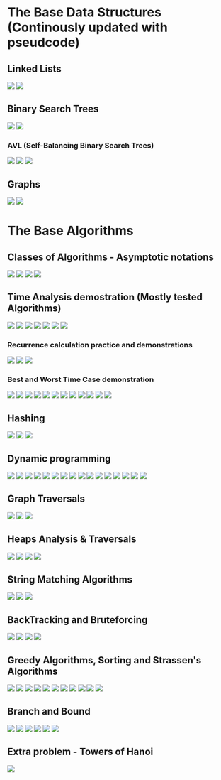 # The Base Data Structures (Continously updated with pseudcode)
## Linked Lists 
![](images/3.jpg)
![](images/2.jpg)
## Binary Search Trees
![](images/4.jpg)
![](images/5.jpg)
### AVL (Self-Balancing Binary Search Trees)
![](images/AVL_Trees_240416_222627_1.jpg)
![](images/AVL_Trees_240416_222627_2.jpg)
![](images/AVL_Trees_240416_222627_3.jpg)
## Graphs 
![](images/6.jpg)
![](images/7.jpg)

# The Base Algorithms 
## Classes of Algorithms - Asymptotic notations 
![](images/8.jpg)
![](images/9.jpg)
![](images/10.jpg)
![](images/11.jpg)
## Time Analysis demostration (Mostly tested Algorithms)
![](images/TABA_1.jpg)
![](images/TABA_2.jpg)
![](images/TABA_3.jpg)
![](images/TABA_4.jpg)
![](images/TABA_5.jpg)
![](images/TABA_6.jpg)
![](images/TABA_7.jpg)
### Recurrence calculation practice and demonstrations 
![](images/Recurrence_1.jpg)
![](images/Recurrence_2.jpg)
![](images/Recurrence_3.jpg)
### Best and Worst Time Case demonstration 
![](images/ABBW_1.jpg)
![](images/ABBW_2.jpg)
![](images/ABBW_3.jpg)
![](images/ABBW_4.jpg)
![](images/ABBW_5.jpg)
![](images/ABBW_6.jpg)
![](images/ABBW_7.jpg)
![](images/ABBW_8.jpg)
![](images/ABBW_9.jpg)
![](images/ABBW_10.jpg)
![](images/ABBW_11.jpg)
![](images/ABBW_12.jpg)
## Hashing
![](images/Hashing_240416_210636_1.jpg)
![](images/Hashing_240416_210636_2.jpg)
![](images/Hashing_240416_210636_3.jpg)
## Dynamic programming 
![](images/Dynamic_Programming_240416_172831_1.jpg)
![](images/Dynamic_Programming_240416_172831_2.jpg)
![](images/Dynamic_Programming_240416_172831_3.jpg)
![](images/Dynamic_Programming_240416_172831_4.jpg)
![](images/Dynamic_Programming_240416_172831_5.jpg)
![](images/Dynamic_Programming_240416_172831_6.jpg)
![](images/Dynamic_Programming_240416_172831_7.jpg)
![](images/Dynamic_Programming_240416_172831_8.jpg)
![](images/Dynamic_Programming_240416_172831_9.jpg)
![](images/Dynamic_Programming_240416_172831_10.jpg)
![](images/Dynamic_Programming_240416_172831_11.jpg)
![](images/Dynamic_Programming_240416_172831_12.jpg)
![](images/Dynamic_Programming_240416_172831_13.jpg)
![](images/Dynamic_Programming_240416_172831_14.jpg)
![](images/Dynamic_Programming_240416_172831_15.jpg)
![](images/Dynamic_Programming_240416_172831_16.jpg)
## Graph Traversals
![](images/GTBFS_1.jpg)
![](images/GTBFS_2.jpg)
![](images/GTBFS_3.jpg)
## Heaps Analysis & Traversals 
![](images/HEAPS_1.jpg)
![](images/HEAPS_2.jpg)
![](images/HEAPS_3.jpg)
![](images/HEAPS_4.jpg)
## String Matching Algorithms 
![](images/SMA_1.jpg)
![](images/SMA_2.jpg)
![](images/SMA_3.jpg)
## BackTracking and Bruteforcing
![](images/BBF_1.jpg)
![](images/BBF_2.jpg)
![](images/BBF_3.jpg)
![](images/BBF_4.jpg)
## Greedy Algorithms, Sorting and Strassen's Algorithms 
![](images/SSMG_1.jpg)
![](images/SSMG_2.jpg)
![](images/SSMG_3.jpg)
![](images/SSMG_4.jpg)
![](images/SSMG_5.jpg)
![](images/SSMG_6.jpg)
![](images/SSMG_7.jpg)
![](images/SSMG_8.jpg)
![](images/SSMG_9.jpg)
![](images/SSMG_10.jpg)
![](images/SSMG_11.jpg)
## Branch and Bound 
![](images/BB_1.jpg)
![](images/BB_2.jpg)
![](images/BB_3.jpg)
![](images/BB_4.jpg)
![](images/BB_5.jpg)
![](images/BB_6.jpg)
## Extra problem - Towers of Hanoi 
![](images/TOH.jpg)






